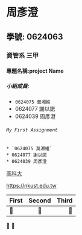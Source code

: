 # 周彥澄
## 學號: 0624063
### 資管系 三甲
#### 專題名稱:project Name
##### 小組成員:
* `0624075 莫湘維`
* 0624077 謝以諾
* 0624039 周彥澄

###### `My First Assignment`

```
* `0624075 莫湘維`
* 0624077 謝以諾
* 0624039 周彥澄
```

[高科大](https://nkust.edu.tw)

<https://nkust.edu.tw>

| First | Second | Third |
|:------|:-----: |------:|
|:poop:|:poop:|:poop:|

:poop:
:poop:
